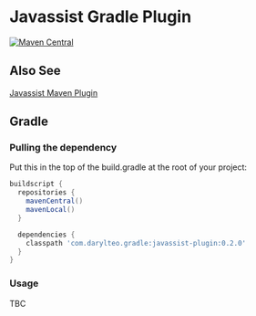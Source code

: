 # Javassist Gradle Plugin

[![Maven Central](https://maven-badges.herokuapp.com/maven-central/com.darylteo.gradle/javassist-plugin/badge.svg)](https://maven-badges.herokuapp.com/maven-central/com.darylteo.gradle/javassist-plugin/)

## Also See

[Javassist Maven Plugin](//github.com/icon-Systemhaus-GmbH/javassist-maven-plugin)

## Gradle

### Pulling the dependency 

Put this in the top of the build.gradle at the root of your project:

```groovy
buildscript {
  repositories {
    mavenCentral()
    mavenLocal()
  }

  dependencies {
    classpath 'com.darylteo.gradle:javassist-plugin:0.2.0'
  }
}
````
 
### Usage

TBC
